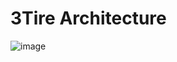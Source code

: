 # 3Tire Architecture

![image](https://github.com/JoEunSae/Internship/assets/83803199/a782cf9c-0ed0-4217-8ae9-78a8141fcd7f)
